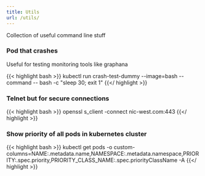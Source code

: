 ```yaml
---
title: Utils
url: /utils/
---
```


Collection of useful command line stuff

### Pod that crashes

Useful for testing monitoring tools like graphana

{{< highlight bash >}}
kubectl run crash-test-dummy --image=bash --command -- bash -c "sleep 30; exit 1"
{{</ highlight >}}

### Telnet but for secure connections

{{< highlight bash >}}
openssl s_client -connect nic-west.com:443
{{</ highlight >}}


### Show priority of all pods in kubernetes cluster

{{< highlight bash >}}
kubectl get pods -o custom-columns=NAME:.metadata.name,NAMESPACE:.metadata.namespace,PRIORITY:.spec.priority,PRIORITY_CLASS_NAME:.spec.priorityClassName -A
{{</ highlight >}}
